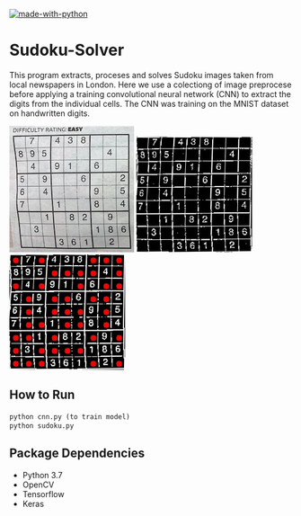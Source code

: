 [![made-with-python](https://img.shields.io/badge/Made%20with-Python-1f425f.svg)](https://www.python.org/)

# Sudoku-Solver

This program extracts, proceses and solves Sudoku images taken from local newspapers in London. Here we use a colectiong of image preprocese before applying a training convolutional neural network (CNN) to extract the digits from the individual cells. The CNN was training on the MNIST dataset on handwritten digits.

![Example](https://github.com/deanhoperobertson/Sudoku-Solver/blob/main/Images/Easy.jpg?raw=true) ![Example](https://github.com/deanhoperobertson/Sudoku-Solver/blob/main/Images/Processed.jpg?raw=true) ![Example](https://github.com/deanhoperobertson/Sudoku-Solver/blob/main/Images/Empty.jpg?raw=true)

## How to Run
```    
python cnn.py (to train model)
python sudoku.py
```

## Package Dependencies
- Python 3.7
- OpenCV
- Tensorflow
- Keras
